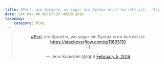 ```yaml
---
title: #Perl, die Sprache, wo sogar ein Syntax error korrekt ist:  https://stackoverflow.com/q/11695110  :-)
date: Sat Feb 06 08:57:29 +0000 2016
taxonomy:
    category: blog
---
```

<blockquote class="twitter-tweet" align="center"><p lang="de" dir="ltr"><a href="https://twitter.com/hashtag/Perl?src=hash">#Perl</a>, die Sprache, wo sogar ein Syntax error korrekt ist:  <a href="https://stackoverflow.com/q/11695110">https://stackoverflow.com/q/11695110</a>  <br>:-)</p>&mdash; Jens Kubieziel (@qbi) <a href="https://twitter.com/qbi/status/695699801170694144">February 5, 2016</a></blockquote>
